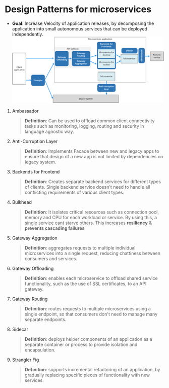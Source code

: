 # Design Patterns for microservices 
* **Goal**: Increase Velocity of application releases, by decomposing the application into small autonomous services that can be deployed independently. 
![microservices-patterns](./img/microservices-patterns.png)
1. Ambassador
    > **Definition**: Can be used to offload common client connectivity tasks such as monitoring, logging, routing and security in language agnostic way. 
2. Anti-Corruption Layer 
    > **Definition**: Implements Facade between new and legacy apps to ensure that design of a new app is not limited by dependencies on legacy system. 
3. Backends for Frontend
    > **Definition**: Creates separate backend services for different types of clients. Single backend service doesn't need to handle all conflicting requirements of various client types.
4. Bulkhead 
    > **Definition**: It isolates critical resources such as connection pool, memory and CPU for each workload or service. By using this, a single service cant starve others. This increases **resiliency** & **prevents cascading failures**
5. Gateway Aggregation
    > **Definition**: aggregates requests to multiple individual microservices into a single request, reducing chattiness between consumers and services.
6. Gateway Offloading
    > **Definition**: enables each microservice to offload shared service functionality, such as the use of SSL certificates, to an API gateway.
7. Gateway Routing 
    > **Definition**: routes requests to multiple microservices using a single endpoint, so that consumers don't need to manage many separate endpoints.
8. Sidecar
    > **Definition**: deploys helper components of an application as a separate container or process to provide isolation and encapsulation.
9. Strangler Fig 
    > **Definition**: supports incremental refactoring of an application, by gradually replacing specific pieces of functionality with new services.
